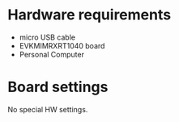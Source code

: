 Hardware requirements
=====================
- micro USB cable
- EVKMIMRXRT1040 board
- Personal Computer

Board settings
==============
No special HW settings.
